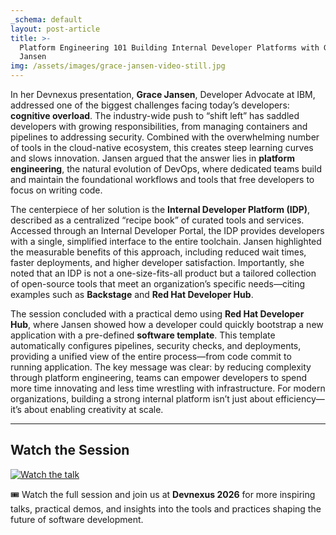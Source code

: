```yaml
---
_schema: default
layout: post-article
title: >-
  Platform Engineering 101 Building Internal Developer Platforms with Grace
  Jansen
img: /assets/images/grace-jansen-video-still.jpg
---
```

In her Devnexus presentation, **Grace Jansen**, Developer Advocate at IBM, addressed one of the biggest challenges facing today’s developers: **cognitive overload**. The industry-wide push to “shift left” has saddled developers with growing responsibilities, from managing containers and pipelines to addressing security. Combined with the overwhelming number of tools in the cloud-native ecosystem, this creates steep learning curves and slows innovation. Jansen argued that the answer lies in **platform engineering**, the natural evolution of DevOps, where dedicated teams build and maintain the foundational workflows and tools that free developers to focus on writing code.

The centerpiece of her solution is the **Internal Developer Platform (IDP)**, described as a centralized “recipe book” of curated tools and services. Accessed through an Internal Developer Portal, the IDP provides developers with a single, simplified interface to the entire toolchain. Jansen highlighted the measurable benefits of this approach, including reduced wait times, faster deployments, and higher developer satisfaction. Importantly, she noted that an IDP is not a one-size-fits-all product but a tailored collection of open-source tools that meet an organization’s specific needs—citing examples such as **Backstage** and **Red Hat Developer Hub**.

The session concluded with a practical demo using **Red Hat Developer Hub**, where Jansen showed how a developer could quickly bootstrap a new application with a pre-defined **software template**. This template automatically configures pipelines, security checks, and deployments, providing a unified view of the entire process—from code commit to running application. The key message was clear: by reducing complexity through platform engineering, teams can empower developers to spend more time innovating and less time wrestling with infrastructure. For modern organizations, building a strong internal platform isn’t just about efficiency—it’s about enabling creativity at scale.

---

## Watch the Session

[![Watch the talk](https://img.youtube.com/vi/ub7kpV_aeXk/0.jpg)](https://www.youtube.com/watch?v=ub7kpV_aeXk)

🎟️ Watch the full session and join us at **Devnexus 2026** for more inspiring talks, practical demos, and insights into the tools and practices shaping the future of software development.
